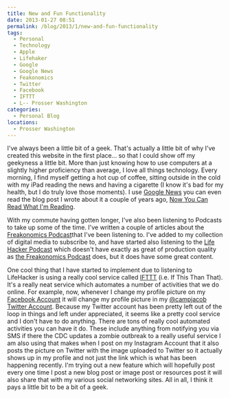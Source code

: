 ```yaml
---
title: New and Fun Functionality
date: 2013-01-27 08:51
permalink: /blog/2013/1/new-and-fun-functionality
tags:
  - Personal
  - Technology
  - Apple
  - Lifehaker
  - Google
  - Google News
  - Feakonomics
  - Twitter
  - Facebook
  - IFTTT
  - L-- Prosser Washington
categories:
  - Personal Blog
locations: 
  - Prosser Washington
---
```



I've always been a little bit of a geek. That's actually a little bit of why I've created this website in the first place... so that I could show off my geekyness a little bit. More than just knowing how to use computers at a slightly higher proficiency than average, I love all things technology. Every morning, I find myself getting a hot cup of coffee, sitting outside in the cold with my iPad reading the news and having a cigarette (I know it's bad for my health, but I do truly love those moments). I use [Google News][1] you can even read the blog post I wrote about it a couple of years ago, [Now You Can Read What I'm Reading][2].

   [1]: http://news.google.com/
   [2]: /blog/2008/10/now-you-can-read-what-im-reading

With my commute having gotten longer, I've also been listening to Podcasts to take up some of the time. I've written a couple of articles about the [Freakonomics Podcast][3]that I've been listening to. I've added to my collection of digital media to subscribe to, and have started also listening to the [Life Hacker Podcast][4] which doesn't have exactly as great of production quality as [the Freakonomics Podcast][5] does, but it does have some great content.

   [3]: /tags#freakonomics
   [4]: http://lifehacker.com/the-show/
   [5]: http://www.freakonomics.com/

One cool thing that I have started to implement due to listening to LifeHacker is using a really cool service called [IFTTT][6] (i.e. If This Than That). It's a really neat service which automates a number of activities that we do online. For example, now, whenever I change my profile picture on my [Facebook Account][7] it will change my profile picture in my [@campjacob Twitter Account][8]. Because my Twitter account has been pretty left out of the loop in things and left under appreciated, it seems like a pretty cool service and I don't have to do anything. There are tons of really cool automated activities you can have it do. These include anything from notifying you via SMS if there the CDC updates a zombie outbreak to a really useful service I am also using that makes when I post on my Instagram Account that it also posts the picture on Twitter with the image uploaded to Twitter so it actually shows up in my profile and not just the link which is what has been happening recently. I'm trying out a new feature which will hopefully post every one time I post a new blog post or image post or resources post it will also share that with my various social networking sites. All in all, I think it pays a little bit to be a bit of a geek.

   [6]: https://ifttt.com/
   [7]: http://fb.com/jacobshouse
   [8]: https://twitter.com/campjacob

 
